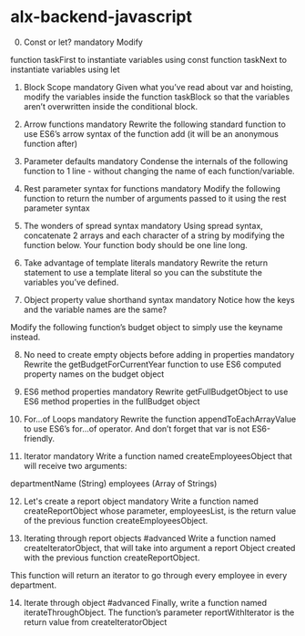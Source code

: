 # alx-backend-javascript

0. Const or let?
mandatory
Modify

function taskFirst to instantiate variables using const
function taskNext to instantiate variables using let

1. Block Scope
mandatory
Given what you’ve read about var and hoisting, modify the variables inside the function taskBlock so that the variables aren’t overwritten inside the conditional block.

2. Arrow functions
mandatory
Rewrite the following standard function to use ES6’s arrow syntax of the function add (it will be an anonymous function after)

3. Parameter defaults
mandatory
Condense the internals of the following function to 1 line - without changing the name of each function/variable.

4. Rest parameter syntax for functions
mandatory
Modify the following function to return the number of arguments passed to it using the rest parameter syntax

5. The wonders of spread syntax
mandatory
Using spread syntax, concatenate 2 arrays and each character of a string by modifying the function below. Your function body should be one line long.

6. Take advantage of template literals
mandatory
Rewrite the return statement to use a template literal so you can the substitute the variables you’ve defined.

7. Object property value shorthand syntax
mandatory
Notice how the keys and the variable names are the same?

Modify the following function’s budget object to simply use the keyname instead.

8. No need to create empty objects before adding in properties
mandatory
Rewrite the getBudgetForCurrentYear function to use ES6 computed property names on the budget object

9. ES6 method properties
mandatory
Rewrite getFullBudgetObject to use ES6 method properties in the fullBudget object

10. For...of Loops
mandatory
Rewrite the function appendToEachArrayValue to use ES6’s for...of operator. And don’t forget that var is not ES6-friendly.

11. Iterator
mandatory
Write a function named createEmployeesObject that will receive two arguments:

departmentName (String)
employees (Array of Strings)

12. Let's create a report object
mandatory
Write a function named createReportObject whose parameter, employeesList, is the return value of the previous function createEmployeesObject.

13. Iterating through report objects
#advanced
Write a function named createIteratorObject, that will take into argument a report Object created with the previous function createReportObject.

This function will return an iterator to go through every employee in every department.

14. Iterate through object
#advanced
Finally, write a function named iterateThroughObject. The function’s parameter reportWithIterator is the return value from createIteratorObject
